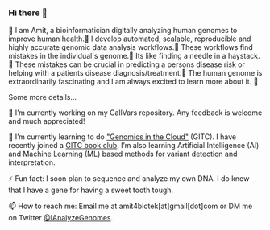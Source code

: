 ### Hi there 👋

   🧬 I am Amit, a bioinformatician digitally analyzing human genomes to improve human health.🧬 I develop automated, scalable, reproducible and highly accurate genomic data analysis workflows.🧬 These workflows find mistakes in the individual's genome.🧬 Its like finding a needle in a haystack. 🧬 These mistakes can be crucial in predicting a persons disease risk or helping with a patients disease diagnosis/treatment.🧬 The human genome is extraordinarily fascinating and I am always excited to learn more about it. 🧬

Some more details...

🔭 I’m currently working on my CallVars repository. Any feedback is welcome and much appreciated!

🌱 I’m currently learning to do ["Genomics in the Cloud"](https://www.amazon.com/Genomics-Cloud-GATK-Spark-Docker/dp/1491975199/ref=sr_1_1?crid=LXSZSO8B3D7J&dchild=1&keywords=genomics+in+the+cloud&qid=1609662594&s=books&sprefix=genomics+in+%2Caps%2C183&sr=1-1) (GITC). I have recently joined a [GITC book club](https://www.youtube.com/channel/UCtdwGKTSsRQZgAO6D79lSPA). I’m also learning Artificial Intelligence (AI) and Machine Learning (ML) based methods for variant detection and interpretation.

⚡ Fun fact: I soon plan to sequence and analyze my own DNA. I do know that I have a gene for having a sweet tooth tough.

📫 How to reach me: Email me at amit4biotek[at]gmail[dot]com or DM me on Twitter [@IAnalyzeGenomes](https://twitter.com/IAnalyzeGenomes).
